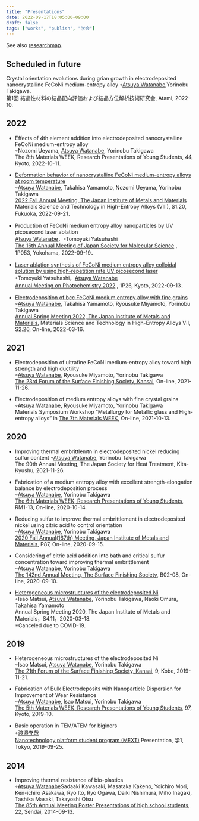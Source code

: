 ```yaml
---
title: "Presentations"
date: 2022-09-17T18:05:00+09:00
draft: false
tags: ["works", "publish", "学会"]
---
```


See also [researchmap](https://researchmap.jp/atsuyaw).

## Scheduled in future

Crystal orientation evolutions during grian growth in electrodeposited nanocrystalline FeCoNi medium-entropy alloy
    ◦<u>Atsuya Watanabe</u>,Yorinobu Takigawa.  
    第1回 結晶性材料の結晶配向評価および結晶方位解析技術研究会, Atami, 2022-10.

## 2022

* Effects of 4th element addition into electrodeposited nanocrystalline FeCoNi medium-entropy alloy  
    ◦Nozomi Ueyama, <u>Atsuya Watanabe</u>, Yorinobu Takigawa  
    The 8th Materials WEEK, Research Presentations of Young Students, 44, Kyoto, 2022-10-11.

* [Deformation behavior of nanocrystalline FeCoNi medium-entropy alloys at room temperature](https://confit.atlas.jp/guide/event/jim2022autumn/subject/2M08-20-13/advanced)  
    ◦<u>Atsuya Watanabe</u>, Takahisa Yamamoto, Nozomi Ueyama, Yorinobu Takigawa  
    [2022 Fall Annual Meeting, The Japan Institute of Metals and Materials](https://confit.atlas.jp/guide/event/jim2022autumn/top) Materials Science and Technology in High-Entropy Alloys (VIII), S1.20, Fukuoka, 2022-09-21．

* Production of FeCoNi medium entropy alloy nanoparticles by UV picosecond laser ablation  
    <u>Atsuya Watanabe</u>，◦Tomoyuki Yatsuhashi  
    [The 16th Annual Meeting of Japan Society for Molecular Science](http://www.molsci.jp/2022/index.html) , 1P053, Yokohama, 2022-09-19．

* [Laser ablation synthesis of FeCoNi medium entropy alloy colloidal solution by using high-repetition rate UV picosecond laser](https://confit.atlas.jp/guide/event/photochemistry2022/subject/1P26/advanced)  
     ◦Tomoyuki Yatsuhashi，<u>Atsuya Watanabe</u>  
    [Annual Meeting on Photochemistry 2022](https://photochemistry.jp/2022/) , 1P26, Kyoto, 2022-09-13．

* [Electrodeposition of bcc FeCoNi medium entropy alloy with fine grains](https://confit.atlas.jp/guide/event/jim2022spring/subject/2J08-16-09/advanced)  
    ◦<u>Atsuya Watanabe</u>, Takahisa Yamamoto, Ryousuke Miyamoto, Yorinobu Takigawa  
    [Annual Spring Meeting 2022, The Japan Institute of Metals and Materials](https://jim.or.jp/MEETINGS/2022_spr/news/meeting-guide.html), Materials Science and Technology in High-Entropy Alloys VII, S2.26, On-line, 2022-03-16.

## 2021
* Electrodeposition of ultrafine FeCoNi medium-entropy alloy toward high strength and high ductility  
    ◦<u>Atsuya Watanabe</u>, Ryousuke Miyamoto, Yorinobu Takigawa  
    [The 23rd Forum of the Surface Finishing Society, Kansai](https://kansai.sfj.or.jp/gyoji/forum/23th/index.html), On-line, 2021-11-26.

* Electrodeposition of medium entropy alloys with fine crystal grains  
    ◦<u>Atsuya Watanabe</u>, Ryousuke Miyamoto, Yorinobu Takigawa  
    Materials Symposium Workshop “Metallurgy for Metallic glass and High-entropy alloys” in [The 7th Materials WEEK](https://www.jsms.jp/kaikoku/7weekpro.htm), On-line, 2021-10-13.

## 2020

* Improving thermal embrittlemtn in electrodeposited nickel reducing sulfur content
    ◦<u>Atsuya Watanabe</u>, Yorinobu Takigawa  
    The 90th Annual Meeting, The Japan Society for Heat Treatment, Kita-Kyushu, 2021-11-26.

* Fabrication of a medium entropy alloy with excellent strength-elongation balance by electrodeposition process  
    ◦<u>Atsuya Watanabe</u>, Yorinobu Takigawa  
    [The 6th Materials WEEK, Research Presentations of Young Students](https://www.jsms.jp/kaikoku/6weekpro3.htm), RM1-13, On-line, 2020-10-14.

* Reducing sulfur to improve thermal embrittlement in electrodeposited nickel using citric acid to control orientation  
    ◦<u>Atsuya Watanabe</u>, Yorinobu Takigawa  
    [2020 Fall Annual(167th) Meeting, Japan Institute of Metals and Materials](https://jim.or.jp/MEETINGS/2020_atmn/index.php), P87, On-line, 2020-09-15.

* Considering of citric acid addition into bath and critical sulfur concentration toward improving thermal embrittlement  
    ◦<u>Atsuya Watanabe</u>, Yorinobu Takigawa  
    [The 142nd Annual Meeting, The Surface Finishing Society](https://www.sfj.or.jp/meeting/142/index.html), B02-08, On-line, 2020-09-10.

* [Heterogeneous microstructures of the electrodeposited Ni](https://confit.atlas.jp/guide/event/jim2020spring/subject/S4.11/advanced)  
    ◦Isao Matsui, <u>Atsuya Watanabe</u>, Yorinobu Takigawa, Naoki Omura, Takahisa Yamamoto  
    Annual Spring Meeting 2020, The Japan Institute of Metals and Materials，S4.11，2020-03-18.  
    *Canceled due to COVID-19.

## 2019

* Heterogeneous microstructures of the electrodeposited Ni  
    ◦Isao Matsui, <u>Atsuya Watanabe</u>, Yorinobu Takigawa  
    [The 21th Forum of the Surface Finishing Society, Kansai](http://kansai.sfj.or.jp/gyoji/forum/21th/sankabosyu.htm), 9, Kobe, 2019-11-21.

* Fabrication of Bulk Electrodeposits with Nanoparticle Dispersion for Improvement of Wear Resistance  
    ◦<u>Atsuya Watanabe</u>, Isao Matsui, Yorinobu Takigawa  
    [The 5th Materials WEEK, Research Presentations of Young Students](https://www.jsms.jp/kaikoku/5weekpro.htm), 97, Kyoto, 2019-10.

*  Basic operation in TEM/ATEM for biginers  
    ◦<u>渡邉充哉</u>  
    [Nanotechnology platform student program (MEXT)](https://www.nanonet.go.jp/pages/gakusei/2019/) Presentation, 学1, Tokyo, 2019-09-25.

## 2014
* Improving thermal resistance of bio-plastics  
  ◦<u>Atsuya Watanabe</u>Sadaaki Kawasaki, Masataka Kakeno, Yoichiro Mori, Ken-ichiro Asakawa, Ryo Ito, Ryo Ogawa, Daiki Nishimura, Miho Inagaki, Tashika Masaki, Takayoshi Otsu  
  [The 85th Annual Meeting Poster Presentations of high school students](http://www.zoology.or.jp/news2/index.asp?patten_cd=12&page_no=708), 22, Sendai, 2014-09-13.